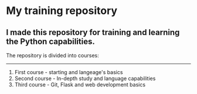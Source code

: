 My training repository
======================
I made this repository for training and learning the Python capabilities.
----------------------------------------------
The repository is divided into courses:
***************************************
1) First course - starting and langeage's basics
2) Second course - In-depth study and language capabilities
3) Third course - Git, Flask and web development basics
